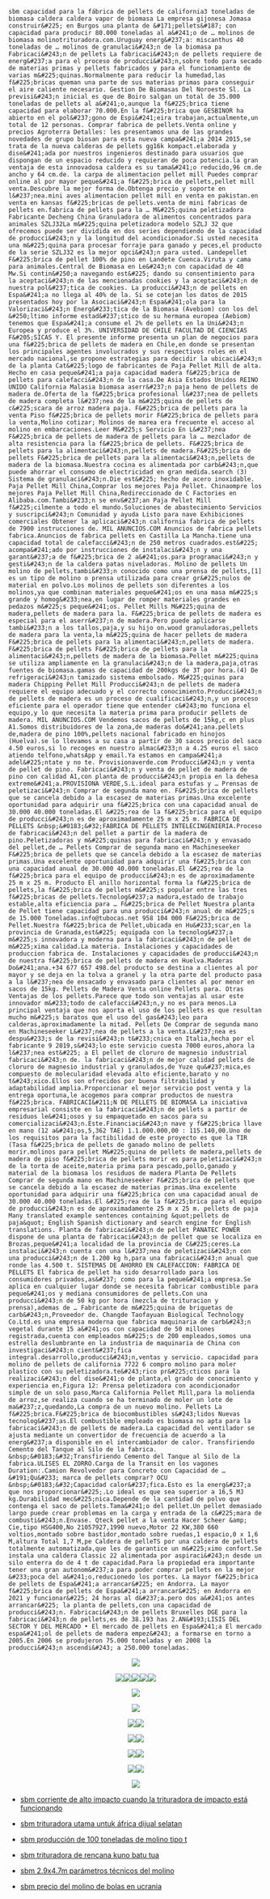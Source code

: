 
```
sbm capacidad para la fábrica de pellets de california3 toneladas de biomasa caldera caldera vapor de biomasa La empresa gijonesa Jomasa construir&#225; en Burgos una planta de &#171;pellets&#187; con capacidad para producir 80.000 toneladas al a&#241;o de … molinos de biomasa molinotrituradora.com.Uruguay energ&#237;a: miscanthus 40 toneladas de … molinos de granulaci&#243;n de la biomasa pa Fabricaci&#243;n de pellets La fabricaci&#243;n de pellets requiere de energ&#237;a para el proceso de producci&#243;n,sobre todo para secado de materias primas y pellets fabricados y para el funcionamiento de varias m&#225;quinas.Normalmente para reducir la humedad,las f&#225;bricas queman una parte de sus materias primas para conseguir el aire caliente necesario. Gestion De Biomasas Del Noroeste Sl. La previsi&#243;n inicial es que de Boiro salgan un total de 35.000 toneladas de pellets al a&#241;o,aunque la f&#225;brica tiene capacidad para elaborar 70.000.En la f&#225;brica que GESBINOR ha abierto en el pol&#237;gono de Espi&#241;eira trabajan,actualmente,un total de 12 personas. Comprar fabrica de pellets.Venta online y precios Agroterra Detalles: les presentamos una de las grandes novedades de grupo biosan para esta nueva campa&#241;a 2014 2015,se trata de la nueva calderas de pellets gg16k kompact.elaborada y dise&#241;ada por nuestros ingenieros destinado para usuarios que dispongan de un espacio reducido y requieran de poca potencia.la gran ventaja de esta innovadosa caldera es su tama&#241;o reducido,96 cm.de ancho y 64 cm.de. la carpa de alimentacion pellet mill Puedes comprar online al por mayor peque&#241;a f&#225;brica de pellets,pellet mill venta.Descubre la mejor forma de.Obtenga precio y soporte en l&#237;nea.mini aves alimentacion pellet mill en venta en pakistan.en venta en kansas f&#225;bricas de pellets.venta de mini fabricas de pellets en.fabrica de pellets para la … M&#225;quina peletizadora Fabricante Decheng China Granuladora de alimentos concentrados para animales SZLJ32La m&#225;quina peletizadora modelo SZLJ 32 que ofrecemos puede ser dividida en dos series dependiendo de la capacidad de producci&#243;n y la longitud del acondicionador.Si usted necesita una m&#225;quina para procesar forraje para ganado y peces,el producto de la serie SZLJ32 es la mejor opci&#243;n para usted. Landepellet F&#225;brica de pellet 100% de pino en Landete Cuenca.Viruta y cama para animales.Central de Biomasa en Le&#243;n con capacidad de 40 Mw.Si contin&#250;a navegando est&#225; dando su consentimiento para la aceptaci&#243;n de las mencionadas cookies y la aceptaci&#243;n de nuestra pol&#237;tica de cookies. La producci&#243;n de pellets en Espa&#241;a no llega al 40% de la. Si se cotejan los datos de 2015 presentados hoy por la Asociaci&#243;n Espa&#241;ola para la Valorizaci&#243;n Energ&#233;tica de la Biomasa (Avebiom) con los del &#250;ltimo informe estad&#237;stico de su hermana europea (Aebiom) tenemos que Espa&#241;a consume el 2% de pellets en la Uni&#243;n Europea y produce el 3%. UNIVERSIDAD DE CHILE FACULTAD DE CIENCIAS F&#205;SICAS Y. El presente informe presenta un plan de negocios para una f&#225;brica de pellets de madera en Chile,en donde se presentan los principales agentes involucrados y sus respectivos roles en el mercado nacional,se propone estrategias para decidir la ubicaci&#243;n de la planta Cat&#225;logo de fabricantes de Paja Pellet Mill de alta. Hecho en casa peque&#241;a paja capacidad madera f&#225;brica de pellets para calefacci&#243;n de la casa.De Asia Estados Unidos REINO UNIDO California Malasia biomasa aserr&#237;n paja heno de pellets de madera de.Oferta de la f&#225;brica profesional l&#237;nea de pellets de madera completa l&#237;nea de la m&#225;quina de pellets de c&#225;scara de arroz madera paja. F&#225;brica de pellets para la venta Piso f&#225;brica de pellets morir F&#225;brica de pellets para la venta,Molino cotizar; Molinos de marea era frecuente el acceso al molino en embarcaciones.Leer M&#225;s Servicio En L&#237;nea F&#225;brica de pellets de madera de pellets para la … mezclador de alta resistencia para la f&#225;brica de pellets. F&#225;brica de pellets para la alimentaci&#243;n,pellets de madera.F&#225;brica de pellets F&#225;brica de pellets para la alimentaci&#243;n,pellets de madera de la biomasa.Nuestra cocina es alimentada por carb&#243;n,que puede ahorrar el consumo de electricidad en gran medida.search (3) Sistema de granulaci&#243;n.Die est&#225; hecho de acero inoxidable. Paja Pellet Mill China,Comprar los mejores Paja Pellet. Chinaompre los mejores Paja Pellet Mill China,Redireccionado de C Factories en Alibaba.com.Tambi&#233;n se env&#237;an Paja Pellet Mill f&#225;cilmente a todo el mundo.Soluciones de abastecimiento Servicios y suscripci&#243;n Comunidad y ayuda Listo para nave Exhibiciones comerciales Obtener la aplicaci&#243;n california fabrica de pellets de 7900 instrucciones de. MIL ANUNCIOS.COM Anuncios de fabrica pellets fabrica.Anuncios de fabrica pellets en Castilla La Mancha.tiene una capacidad total de calefacci&#243;n de 250 metros cuadrados.est&#225; acompa&#241;ado por instrucciones de instalaci&#243;n y una garant&#237;a de f&#225;brica de 2 a&#241;os.para programaci&#243;n y gesti&#243;n de la caldera patas niveladoras. Molino de pellets Un molino de pellets,tambi&#233;n conocido como una prensa de pellets,[1] es un tipo de molino o prensa utilizada para crear gr&#225;nulos de material en polvo.Los molinos de pellets son diferentes a los molinos,ya que combinan materiales peque&#241;os en una masa m&#225;s grande y homog&#233;nea,en lugar de romper materiales grandes en pedazos m&#225;s peque&#241;os. Pellet Mills M&#225;quina de madera,pellets de madera para la. F&#225;brica de pellets de madera es especial para el aserr&#237;n de madera.Pero puede aplicarse tambi&#233;n a los tallos,paja,y su hijo on.wood granuladoras,pellets de madera para la venta,la m&#225;quina de hacer pellets de madera F&#225;brica de pellets para la alimentaci&#243;n,pellets de madera. F&#225;brica de pellets F&#225;brica de pellets para la alimentaci&#243;n,pellets de madera de la biomasa.Pellet m&#225;quina se utiliza ampliamente en la granulaci&#243;n de la madera,paja,otras fuentes de biomasa.gamas de capacidad de 200kgs de 3T por hora.(4) De refrigeraci&#243;n tamizado sistema embolsado. M&#225;quinas para madera Chipping Pellet Mill Producci&#243;n de pellets de madera requiere el equipo adecuado y el correcto conocimiento.Producci&#243;n de pellets de madera es un proceso de cualificaci&#243;n,y un proceso eficiente para el operador tiene que entender c&#243;mo funciona el equipo,y lo que necesita la materia prima para producir pellets de madera. MIL ANUNCIOS.COM Vendemos sacos de pellets de 15kg,c en plus A1.Somos distribuidores de la zona,de maderas do&#241;ana.pellets de,madera de pino 100%,pellets nacional fabricado en hinojos (Huelva).se lo llevamos a su casa a partir de 30 sacos precio del saco 4.50 euros,si lo recoges en nuestro almac&#233;n a 4.25 euros el saco atiendo telfono,whatsApp y email.Ya estamos en campa&#241;a adel&#225;ntate y no te. Provisionaverde.com Producci&#243;n y venta de pellet de pino. Fabricaci&#243;n y venta de pellet de madera de pino con calidad A1,con planta de producci&#243;n propia en la dehesa extreme&#241;a.PROVISIONA VERDE,S.L.ideal para estufas y … Prensas de peletizaci&#243;n Comprar de segunda mano en. F&#225;brica de pellets que se cancela debido a la escasez de materias primas.Una excelente oportunidad para adquirir una f&#225;brica con una capacidad anual de 30.000 40.000 toneladas.El &#225;rea de la f&#225;brica para el equipo de producci&#243;n es de aproximadamente 25 m x 25 m. FABRICA DE PELLETS &nbsp;&#0183;&#32;FABRICA DE PELLETS INTELECINGENIERIA.Proceso de fabricaci&#243;n del pellet a partir de la madera de pino.Peletizadoras y m&#225;quinas para fabricaci&#243;n y envasado del pellet,de … Pellets Comprar de segunda mano en Machineseeker F&#225;brica de pellets que se cancela debido a la escasez de materias primas.Una excelente oportunidad para adquirir una f&#225;brica con una capacidad anual de 30.000 40.000 toneladas.El &#225;rea de la f&#225;brica para el equipo de producci&#243;n es de aproximadamente 25 m x 25 m. Producto El anillo horizontal forma la f&#225;brica de pellets,la f&#225;brica de pellets m&#225;s popular entre las tres f&#225;bricas de pellets.Tecnolog&#237;a madura,estado de trabajo estable,alta eficiencia para … F&#225;brica de Pellet Nuestra planta de Pellet tiene capacidad para una producci&#243;n anual de m&#225;s de 15.000 Toneladas.info@tubocas.net 958 104 000 F&#225;brica de Pellet.Nuestra f&#225;brica de Pellet,ubicada en Hu&#233;scar,en la provincia de Granada,est&#225; equipada con la tecnolog&#237;a m&#225;s innovadora y moderna para la fabricaci&#243;n de pellet de m&#225;xima calidad.La materia. Instalaciones y capacidades de produccion fabrica de. Instalaciones y capacidades de producci&#243;n de nuestra f&#225;brica de pellets de madera en Huelva.Maderas Do&#241;ana.+34 677 657 498.del producto se destina a clientes al por mayor y se deja en la tolva a granel y la otra parte del producto pasa a la l&#237;nea de ensacado y envasado para clientes al por menor en sacos de 15kg. Pellets de Madera Venta online Pellets para. Otras Ventajas de los pellets.Parece que todo son ventajas al usar este innovador m&#233;todo de calefacci&#243;n,y no es para menos.La principal ventaja que nos aporta el uso de los pellets es que resultan mucho m&#225;s baratos que el uso del gas&#243;leo para calderas,aproximadamente la mitad. Pellets De Comprar de segunda mano en Machineseeker L&#237;nea de pellets a la venta.L&#237;nea es despu&#233;s de la revisi&#243;n t&#233;cnica en Italia,hecha por el fabricante 9 2019,s&#243;lo este servicio cuesta 7000 euros,ahora la l&#237;nea est&#225; a El pellet de cloruro de magnesio industrial fabricaci&#243;n de. la fabricaci&#243;n de mejor calidad pellets de cloruro de magnesio industrial y granulados,de Yuze qu&#237;mica,es compuesto de molecularidad elevada alto eficiente,barato y no t&#243;xico.Ellos son ofrecidos por buena filtrabilidad y adaptabilidad amplia.Proporcionar el mejor servicio post venta y la entrega oportuna,le acogemos para comprar productos de nuestra f&#225;brica. FABRICACI&#211;N DE PELLETS DE BIOMASA La iniciativa empresarial consiste en la fabricaci&#243;n de pellets a partir de residuos le&#241;osos y su empaquetado en sacos para su comercializaci&#243;n.Este.Financiaci&#243;n nave y f&#225;brica llave en mano (12 a&#241;os,5,362 TAE) 1.1.000.000,00 : 115.140,00.Uno de los requisitos para la factibilidad de este proyecto es que la TIR (Tasa f&#225;brica de pellets de ganado molino de pellets morir.molinos para pellet M&#225;quina de pellets de madera,pellets de madera de piso f&#225;brica de pellets morir es para peletizaci&#243;n de la torta de aceite,materia prima para pescado,pollo,ganado y material de la biomasa los residuos de madera Planta De Pellets Comprar de segunda mano en Machineseeker F&#225;brica de pellets que se cancela debido a la escasez de materias primas.Una excelente oportunidad para adquirir una f&#225;brica con una capacidad anual de 30.000 40.000 toneladas.El &#225;rea de la f&#225;brica para el equipo de producci&#243;n es de aproximadamente 25 m x 25 m. pellets de paja Many translated example sentences containing &quot;pellets de paja&quot; English Spanish dictionary and search engine for English translations. Planta de fabricaci&#243;n de pellet PANATEC POWER dispone de una planta de fabricaci&#243;n de pellet que se localiza en Brozas,peque&#241;a localidad de la provincia de C&#225;ceres.La instalaci&#243;n cuenta con una l&#237;nea de peletizaci&#243;n con una producci&#243;n de 1.200 kg h,para una fabricaci&#243;n anual que ronde las 4.500 t. SISTEMAS DE AHORRO EN CALEFACCION: FABRICA DE PELLETS El fabrica de pellet ha sido desarrollado para los consumidores privados,as&#237; como para la peque&#241;a empresa.Se aplica en cualquier lugar donde se necesita fabricar combustible para peque&#241;os y mediana consumidores de pellets.Con una producci&#243;n de 50 kg por hora (mezcla de trituracion y prensa),ademas de … Fabricante de m&#225;quina de briquetas de carb&#243;n,Proveedor de. Changde Taofayuan Biological Technology Co.Ltd.es una empresa moderna que fabrica maquinaria de carb&#243;n vegetal durante 15 a&#241;os con capacidad de 50 millones registrada,cuenta con empleados m&#225;s de 200 empleados,somos una estrella deslumbrante en la industria de maquinaria de China con investigaci&#243;n cient&#237;fica integral.desarrollo,producci&#243;n,ventas y servicio. capacidad para molino de pellets de california 7722 6 compro molino para moler plastico con su peletizadora.te&#243;rico pr&#225;cticos para la realizaci&#243;n del dise&#241;o de planta,el grado de conocimiento y experiencia en,Figura 12: Prensa peletizadora con acondicionador simple de un solo paso,Marca California Pellet Mill,para la molienda de arroz,se realiza cuando se ha terminado de moler un lote de ma&#237;z,quedando,La compra de un nuevo molino. Pellets La f&#225;brica.F&#225;brica de biocombustibles s&#243;lidos Nuevas tecnolog&#237;as.El combustible empleado es biomasa no apta para la fabricaci&#243;n de pellets de madera.La capacidad del ventilador se ajusta mediante un convertidor de frecuencia de acuerdo a la energ&#237;a disponible en el intercambiador de calor. Transfiriendo Cemento del Tanque al Silo de la fabrica. &nbsp;&#0183;&#32;Transfiriendo Cemento del Tanque al Silo de la fabrica.ULISES EL ZORRO.Carga de la Transit en los vagones Duration:.Camion Revolvedor para Concreto con Capacidad de … &#191;Qu&#233; marca de pellets comprar? OCU &nbsp;&#0183;&#32;Capacidad calor&#237;fica.Esto es la energ&#237;a que nos proporcionar&#225;.Lo ideal es que sea superior a 16,5 MJ kg.Durabilidad mec&#225;nica.Depende de la cantidad de polvo que contenga el saco de pellets.Tama&#241;o del pellet.Un pellet demasiado largo puede crear problemas en la carga y entrada de la c&#225;mara de combusti&#243;n.Envase. Qteck pellet a la venta Hacer Scheer &amp; Cie,tipo HSG400,No 21057927,1990 nuevo,Motor 22 KW,380 660 voltios,montado sobre bastidor,montado sobre ruedas,1 espacio,0 x 1,6 M,altura Total 1,7 M,pe Caldera de pelleTS por una caldera de pellets totalmente automatizada,que les de garantice un m&#225;ximo confort.Se instala una caldera Classic 22 alimentada por aspiraci&#243;n desde un silo enterra do de 4 t de capacidad.Para la propiedad era importante tener una gran autonom&#237;a para poder comprar pellets en la mejor &#233;poca del a&#241;o,reducionedo los portes. La mayor f&#225;brica de pellets de Espa&#241;a arrancar&#225; en Andorra. La mayor f&#225;brica de pellets de Espa&#241;a arrancar&#225; en Andorra en 2021 y funcionar&#225; 24 horas al d&#237;a.pero dos a&#241;os antes arrancar&#225; la planta de pellets,con una capacidad de producci&#243;n. Fabricaci&#243;n de pellets Bruxelles DGE para la fabricaci&#243;n de pellets,es de 38.193 has 2.AN&#193;LISIS DEL SECTOR Y DEL MERCADO • El mercado de pellets en Espa&#241;a El mercado espa&#241;ol de pellets de madera empez&#243; a formarse en torno a 2005.En 2006 se produjeron 75.000 toneladas y en 2008 la producci&#243;n ascendi&#243; a 250.000 toneladas. 
```

<div align="center">

<a href="https://es-crusher.shibang-china.com/github&k=sbm+capacidad+para+la+f%C3%A1brica+de+pellets+de+california"><img src="https://static.shibang-china.com/es/crusher/logo.jpg"></a>

<a href="https://es-crusher.shibang-china.com/github&k=sbm+capacidad+para+la+f%C3%A1brica+de+pellets+de+california"><img src="https://static.shibang-china.com/es/crusher/index.jpg"></a><a href="https://es-crusher.shibang-china.com/material.htmlgithub&k=sbm+capacidad+para+la+f%C3%A1brica+de+pellets+de+california"><img src="https://static.shibang-china.com/es/crusher/material.jpg"></a><a href="https://es-crusher.shibang-china.com/application.htmlgithub&k=sbm+capacidad+para+la+f%C3%A1brica+de+pellets+de+california"><img src="https://static.shibang-china.com/es/crusher/application.jpg"></a><a href="https://es-crusher.shibang-china.com/aboutus.htmlgithub&k=sbm+capacidad+para+la+f%C3%A1brica+de+pellets+de+california"><img src="https://static.shibang-china.com/es/crusher/aboutus.jpg"></a><a href="https://es-crusher.shibang-china.com/contact.htmlgithub&k=sbm+capacidad+para+la+f%C3%A1brica+de+pellets+de+california"><img src="https://static.shibang-china.com/es/crusher/contact.jpg"></a>

<a href="https://es-crusher.shibang-china.com/github&k=sbm+capacidad+para+la+f%C3%A1brica+de+pellets+de+california"><img src="https://static.shibang-china.com/es/crusher/banner.jpg"></a>

<a href="https://swt.shibang-china.com/github&k=sbm+capacidad+para+la+f%C3%A1brica+de+pellets+de+california"><img src="https://static.shibang-china.com/es/crusher/text.jpg"></a>

<a href="https://swt.shibang-china.com/github&k=sbm+capacidad+para+la+f%C3%A1brica+de+pellets+de+california"><img src="https://static.shibang-china.com/es/crusher/chat.jpg"></a><a href="https://es-crusher.shibang-china.com/contact.htmlgithub&k=sbm+capacidad+para+la+f%C3%A1brica+de+pellets+de+california"><img src="https://static.shibang-china.com/es/crusher/message.jpg"></a>

<a href="https://es-crusher.shibang-china.com/products/pe.htmlgithub&k=sbm+capacidad+para+la+f%C3%A1brica+de+pellets+de+california"><img src="https://static.shibang-china.com/es/crusher/pe.jpg"></a><a href="https://es-crusher.shibang-china.com/products/pf.htmlgithub&k=sbm+capacidad+para+la+f%C3%A1brica+de+pellets+de+california"><img src="https://static.shibang-china.com/es/crusher/pf.jpg"></a>

<a href="https://es-crusher.shibang-china.com/products/hpt.htmlgithub&k=sbm+capacidad+para+la+f%C3%A1brica+de+pellets+de+california"><img src="https://static.shibang-china.com/es/crusher/hpt.jpg"></a><a href="https://es-crusher.shibang-china.com/products/vsi.htmlgithub&k=sbm+capacidad+para+la+f%C3%A1brica+de+pellets+de+california"><img src="https://static.shibang-china.com/es/crusher/vsi.jpg"></a>

<a href="https://es-crusher.shibang-china.com/products/klv.htmlgithub&k=sbm+capacidad+para+la+f%C3%A1brica+de+pellets+de+california"><img src="https://static.shibang-china.com/es/crusher/klv.jpg"></a><a href="https://es-crusher.shibang-china.com/products/portable.htmlgithub&k=sbm+capacidad+para+la+f%C3%A1brica+de+pellets+de+california"><img src="https://static.shibang-china.com/es/crusher/portable.jpg"></a>

<a href="https://swt.shibang-china.com/github&k=sbm+capacidad+para+la+f%C3%A1brica+de+pellets+de+california"><img src="https://static.shibang-china.com/es/crusher/case.jpg"></a>

</div>


* [sbm corriente de alto impacto cuando la trituradora de impacto está funcionando](sbm%20corriente%20de%20alto%20impacto%20cuando%20la%20trituradora%20de%20impacto%20est%C3%A1%20funcionando.md)

* [sbm trituradora utama untuk áfrica dijual selatan](sbm%20trituradora%20utama%20untuk%20%C3%A1frica%20dijual%20selatan.md)

* [sbm producción de 100 toneladas de molino tipo t](sbm%20producci%C3%B3n%20de%20100%20toneladas%20de%20molino%20tipo%20t.md)

* [sbm trituradora de rencana kuno batu tua](sbm%20trituradora%20de%20rencana%20kuno%20batu%20tua.md)

* [sbm 2.9x4.7m parámetros técnicos del molino](sbm%202.9x4.7m%20par%C3%A1metros%20t%C3%A9cnicos%20del%20molino.md)

* [sbm precio del molino de bolas en ucrania](sbm%20precio%20del%20molino%20de%20bolas%20en%20ucrania.md)